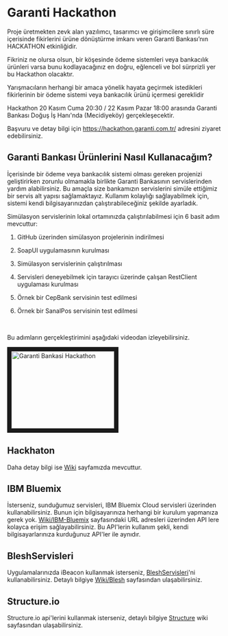 Garanti Hackathon
=================

Proje üretmekten zevk alan yazılımcı, tasarımcı ve girişimcilere sınırlı süre
içerisinde fikirlerini ürüne dönüştürme imkanı veren Garanti Bankası’nın
HACKATHON etkinliğidir.

Fikriniz ne olursa olsun, bir köşesinde ödeme sistemleri veya bankacılık
ürünleri varsa bunu kodlayacağınız en doğru, eğlenceli ve bol sürprizli yer bu Hackathon olacaktır.

Yarışmacıların herhangi bir amaca yönelik hayata geçirmek istedikleri
fikirlerinin bir ödeme sistemi veya bankacılık ürünü içermesi gereklidir

Hackathon 20 Kasım Cuma 20:30 / 22 Kasım Pazar 18:00 arasında Garanti Bankası
Doğuş İş Hanı'nda (Mecidiyeköy) gerçekleşecektir.

Başvuru ve detay bilgi için <https://hackathon.garanti.com.tr/> adresini ziyaret
edebilirsiniz.

Garanti Bankası Ürünlerini Nasıl Kullanacağım?
----------------------------------------------

İçerisinde bir ödeme veya bankacılık sistemi olması gereken projenizi geliştirirken zorunlu olmamakla birlikte Garanti Bankasının servislerinden yardım alabilirsiniz. Bu amaçla size bankamızın servislerini simüle ettiğimiz bir servis alt yapısı sağlamaktayız. Kullanım kolaylığı sağlayabilmek için, sistemi kendi bilgisayarınızdan çalıştırabileceğiniz şekilde ayarladık.
 
Simülasyon servislerinin lokal ortamınızda çalıştırılabilmesi için 6 basit adım mevcuttur:

1.  GitHub üzerinden simülasyon projelerinin indirilmesi

2.  SoapUI uygulamasının kurulması

3.  Simülasyon servislerinin çalıştırılması

4.  Servisleri deneyebilmek için tarayıcı üzerinde çalışan RestClient uygulaması
    kurulması

5.  Örnek bir CepBank servisinin test edilmesi

6.  Örnek bir SanalPos servisinin test edilmesi

 

Bu adımların gerçekleştirimini aşağıdaki videodan izleyebilirsiniz.

<a href="https://youtu.be/P3Ap9OLjP4o"  target="_blank"><img src="https://i.ytimg.com/vi/P3Ap9OLjP4o/default.jpg" 
alt="Garanti Bankasi Hackathon" width="240" height="180" border="10" /></a>

Hackhaton
----------------------------------------------

Daha detay bilgi ise [Wiki](<https://github.com/TGarantiBank/Hackathon/wiki/Hackhaton>) sayfamızda mevcuttur.


IBM Bluemix
----------------------------------------------

İsterseniz, sunduğumuz servisleri, IBM Bluemix Cloud servisleri üzerinden kullanabilirsiniz. 
Bunun için bilgisayarınıza herhangi bir kurulum yapmanıza gerek yok. [Wiki/IBM-Bluemix](<https://github.com/TGarantiBank/Hackathon/wiki/IBM-Bluemix>) sayfasındaki URL adresleri üzerinden API lere kolayca erişim sağlayabilirsiniz. Bu API'lerin kullanım şekli, kendi bilgisayarlarınıza kurduğunuz API'ler ile aynıdır.


BleshServisleri
----------------------------------------------

Uygulamalarınızda iBeacon kullanmak isterseniz, [BleshServisleri](<https://github.com/TGarantiBank/Hackathon/tree/master/BleshServisleri>)'ni kullanabilirsiniz. Detaylı bilgiye [Wiki/Blesh](<https://github.com/TGarantiBank/Hackathon/wiki/Blesh>) sayfasından ulaşabilirsiniz.


Structure.io
----------------------------------------------

Structure.io api'lerini kullanmak isterseniz, detaylı bilgiye [Structure](<https://github.com/TGarantiBank/Hackathon/wiki/Structure>) wiki sayfasından ulaşabilirsiniz. 

 

 
